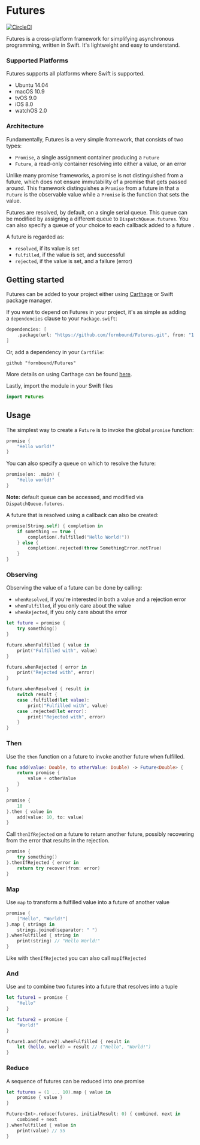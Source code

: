 # Futures
[![CircleCI](https://circleci.com/gh/formbound/Future.svg?style=svg)](https://circleci.com/gh/formbound/Future)

Futures is a cross-platform framework for simplifying asynchronous programming, written in Swift. It's lightweight and easy to understand.



### Supported Platforms

Futures supports all platforms where Swift is supported.

* Ubuntu 14.04
* macOS 10.9
* tvOS 9.0
* iOS 8.0
* watchOS 2.0



### Architecture

Fundamentally, Futures is a very simple framework, that consists of two types:

* `Promise`, a single assignment container producing a `Future`
* `Future`, a read-only container resolving into either a value, or an error



Unlike many promise frameworks, a promise is not distinguished from a future, which does not ensure immutability of a promise that gets passed around. This framework distinguishes a `Promise` from a future in that a `Future` is the observable value while a `Promise` is the function that sets the value.



Futures are resolved, by default, on a single serial queue. This queue can be modified by assigning a different queue to `DispatchQueue.futures`. You can also specify a queue of your choice to each callback added to a future .



A future is regarded as:

* `resolved`, if its value is set
* `fulfilled`, if the value is set, and successful
* `rejected`, if the value is set, and a failure (error)



## Getting started

Futures can be added to your project either using [Carthage](https://github.com/Carthage/Carthage) or Swift package manager.



If you want to depend on Futures in your project, it's as simple as adding a `dependencies` clause to your `Package.swift`:

```swift
dependencies: [
    .package(url: "https://github.com/formbound/Futures.git", from: "1.0.0")
]
```

Or, add a dependency in your `Cartfile`:

```
github "formbound/Futures"
```

More details on using Carthage can be found [here](https://github.com/Carthage/Carthage#quick-start).

Lastly, import the module in your Swift files

```swift
import Futures
```



## Usage

The simplest way to create a `Future` is to invoke the global `promise` function:

```swift
promise {
    "Hello world!"
}
```

You can also specify a queue on which to resolve the future:

```swift
promise(on: .main) {
    "Hello world!"
}
```

**Note:** default queue can be accessed, and modified via `DispatchQueue.futures`.

A future that is resolved using a callback can also be created:

```swift
promise(String.self) { completion in
    if something == true {
        completion(.fulfilled("Hello World!"))
    } else {
        completion(.rejected(throw SomethingError.notTrue)
    }
}
```



### Observing

Observing the value of a future can be done by calling:

* `whenResolved`, if you're interested in both a value and a rejection error 
* `whenFulfilled`, if you only care about the value
* `whenRejected`, if you only care about the error



```swift
let future = promise {
    try something()
}

future.whenFulfilled { value in
    print("Fulfilled with", value)
}

future.whenRejected { error in
    print("Rejected with", error)
}

future.whenResolved { result in
    switch result {
    case .fulfilled(let value):
        print("Fulfilled with", value)
    case .rejected(let error):
        print("Rejected with", error)
    }
}
```



### Then

Use the `then` function on a future to invoke another future when fulfilled.

```swift
func add(value: Double, to otherValue: Double) -> Future<Double> {
    return promise {
        value + otherValue
    }
}

promise {
    10
}.then { value in
    add(value: 10, to: value)
}
```

Call `thenIfRejected`  on a future to return another future, possibly recovering from the error that results in the rejection.

```swift
promise {
    try something()
}.thenIfRejected { error in
    return try recover(from: error)
}
```

### Map

Use `map` to transform a fulfilled value into a future of another value

```swift
promise {
    ["Hello", "World!"]
}.map { strings in
    strings.joined(separator: " ")
}.whenFulfilled { string in
    print(string) // "Hello World!"
}
```

Like with `thenIfRejected` you can also call `mapIfRejected`

### And

Use `and` to combine two futures into a future that resolves into a tuple

```swift
let future1 = promise {
    "Hello"
}

let future2 = promise {
    "World!"
}

future1.and(future2).whenFulfilled { result in
    let (hello, world) = result // ("Hello", "World!")
}
```



### Reduce

A sequence of futures can be reduced into one promise

```swift
let futures = (1 ... 10).map { value in
    promise { value }
}

Future<Int>.reduce(futures, initialResult: 0) { combined, next in
    combined + next
}.whenFulfilled { value in
    print(value) // 55
}
```

